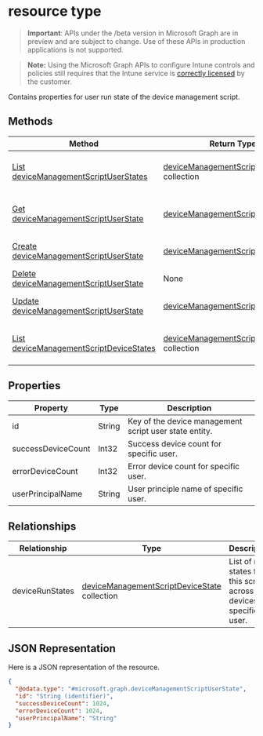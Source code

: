 ﻿#  resource type

> **Important**: APIs under the /beta version in Microsoft Graph are in preview and are subject to change. Use of these APIs in production applications is not supported.

> **Note:** Using the Microsoft Graph APIs to configure Intune controls and policies still requires that the Intune service is [correctly licensed](https://go.microsoft.com/fwlink/?linkid=839381) by the customer.

Contains properties for user run state of the device management script.
## Methods
|Method|Return Type|Description|
|---|---|---|
|[List deviceManagementScriptUserStates](../api/intune_devices_devicemanagementscriptuserstate_list.md)|[deviceManagementScriptUserState](../resources/intune_devices_devicemanagementscriptuserstate.md) collection|List properties and relationships of the [deviceManagementScriptUserState](../resources/intune_devices_devicemanagementscriptuserstate.md) objects.|
|[Get deviceManagementScriptUserState](../api/intune_devices_devicemanagementscriptuserstate_get.md)|[deviceManagementScriptUserState](../resources/intune_devices_devicemanagementscriptuserstate.md)|Read properties and relationships of the [deviceManagementScriptUserState](../resources/intune_devices_devicemanagementscriptuserstate.md) object.|
|[Create deviceManagementScriptUserState](../api/intune_devices_devicemanagementscriptuserstate_create.md)|[deviceManagementScriptUserState](../resources/intune_devices_devicemanagementscriptuserstate.md)|Create a new [deviceManagementScriptUserState](../resources/intune_devices_devicemanagementscriptuserstate.md) object.|
|[Delete deviceManagementScriptUserState](../api/intune_devices_devicemanagementscriptuserstate_delete.md)|None|Deletes a [deviceManagementScriptUserState](../resources/intune_devices_devicemanagementscriptuserstate.md).|
|[Update deviceManagementScriptUserState](../api/intune_devices_devicemanagementscriptuserstate_update.md)|[deviceManagementScriptUserState](../resources/intune_devices_devicemanagementscriptuserstate.md)|Update the properties of a [deviceManagementScriptUserState](../resources/intune_devices_devicemanagementscriptuserstate.md) object.|
|[List deviceManagementScriptDeviceStates](../api/intune_devices_devicemanagementscriptdevicestate_list.md)|[deviceManagementScriptDeviceState](../resources/intune_devices_devicemanagementscriptdevicestate.md) collection|List properties and relationships of the [deviceManagementScriptDeviceState](../resources/intune_devices_devicemanagementscriptdevicestate.md) objects.|

## Properties
|Property|Type|Description|
|---|---|---|
|id|String|Key of the device management script user state entity.|
|successDeviceCount|Int32|Success device count for specific user.|
|errorDeviceCount|Int32|Error device count for specific user.|
|userPrincipalName|String|User principle name of specific user.|

## Relationships
|Relationship|Type|Description|
|---|---|---|
|deviceRunStates|[deviceManagementScriptDeviceState](../resources/intune_devices_devicemanagementscriptdevicestate.md) collection|List of run states for this script across all devices of specific user.|

## JSON Representation
Here is a JSON representation of the resource.
<!-- {
  "blockType": "resource",
  "keyProperty": "id",
  "@odata.type": "microsoft.graph.deviceManagementScriptUserState"
}
-->
```json
{
  "@odata.type": "#microsoft.graph.deviceManagementScriptUserState",
  "id": "String (identifier)",
  "successDeviceCount": 1024,
  "errorDeviceCount": 1024,
  "userPrincipalName": "String"
}
```



